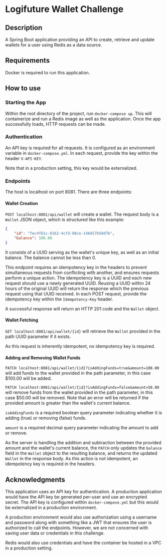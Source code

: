 # Logifuture Wallet Challenge

## Description

A Spring Boot application providing an API to create, retrieve and update wallets
for a user using Redis as a data source.

## Requirements

Docker is required to run this application.

## How to use

### Starting the App

Within the root directory of the project, run `docker-compose up`. This will containerize
and run a Redis image as well as the application. Once the app successfully loads,
HTTP requests can be made.

### Authentication

An API key is required for all requests. It is configured as an environment variable
in `docker-compose.yml`. In each request, provide the key within the header `X-API-KEY`.

Note that in a production setting, this key would be externalized.

### Endpoints

The host is localhost on port 8081. There are three endpoints:

#### Wallet Creation

`POST localhost:8081/api/wallet` will create a wallet. The request body is a `Wallet` 
JSON object, which is structured like this example:

```JSON
{
    "id": "fec4f61c-8162-4cfd-88ce-146d57b50d7b",
    "balance": 100.00
}
```

It consists of a UUID serving as the wallet's unique key, as well as an initial balance.
The balance cannot be less than 0.

This endpoint requires an idempotency key in the headers to prevent simultaneous requests
from conflicting with another, and ensures requests perform a unique action. The idempotency
key is a UUID and each new request should use a newly generated UUID. Reusing a UUID within
24 hours of the original UUID will return the response which the previous request using that
UUID received. In each POST request, provide the idempotency key within the `Idempotency-Key`
header.

A successful response will return an HTTP 201 code and the `Wallet` object.

#### Wallet Fetching

`GET localhost:8081/api/wallet/{id}` will retrieve the `Wallet` provided in the path UUID
parameter if it exists.

As this request is inherently idempotent, no idempotency key is required.

#### Adding and Removing Wallet Funds

`PATCH localhost:8081/api/wallet/{id}?isAddingFunds=true&amount=100.00` will add funds
to the wallet provided in the path parameter, in this case $100.00 will be added.

`PATCH localhost:8081/api/wallet/{id}?isAddingFunds=false&amount=50.00` will remove funds
from the wallet provided in the path parameter, in this case $50.00 will be removed. Note
that an error will be returned if the provided amount is greater than the wallet's current
balance.

`isAddingFunds` is a required boolean query parameter indicating whether it is adding
(true) or removing (false) funds.

`amount` is a required decimal query parameter indicating the amount to add or remove.

As the server is handling the addition and subtraction between the provided amount and the
wallet's current balance, the `PATCH` only updates the `balance` field in the `Wallet` 
object to the resulting balance, and returns the updated `Wallet` in the response body.
As this action is not idempotent, an idempotency key is required in the headers.

## Acknowledgments

This application uses an API key for authentication. A production application would have
the API key be generated per-user and use an encrypted secret. The API key is configured
within `docker-compose.yml` but this would be externalized in a production environment.

A production environment would also use authorization using a username and password along
with something like a JWT that ensures the user is authorized to call the endpoints. However,
we are not concerned with saving user data or credentials in this challenge.

Redis would also use credentials and have the container be hosted in a VPC in a production
setting.

